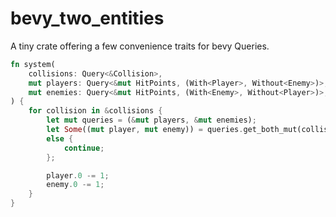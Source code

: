 # bevy_two_entities

A tiny crate offering a few convenience traits for bevy Queries.

```rust
fn system(
    collisions: Query<&Collision>,
    mut players: Query<&mut HitPoints, (With<Player>, Without<Enemy>)>,
    mut enemies: Query<&mut HitPoints, (With<Enemy>, Without<Player>)>,
) {
    for collision in &collisions {
        let mut queries = (&mut players, &mut enemies);
        let Some((mut player, mut enemy)) = queries.get_both_mut(collision.0, collision.1)
        else {
            continue;
        };

        player.0 -= 1;
        enemy.0 -= 1;
    }
}
```
